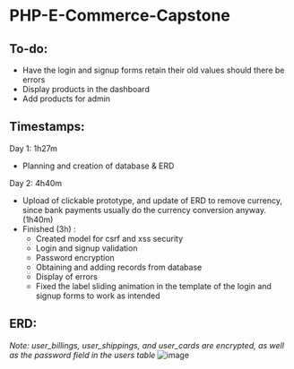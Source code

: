 # PHP-E-Commerce-Capstone
## To-do:
  - Have the login and signup forms retain their old values should there be errors
  - Display products in the dashboard
  - Add products for admin
  
## Timestamps:
Day 1: 1h27m
  - Planning and creation of database & ERD

Day 2: 4h40m
  - Upload of clickable prototype, and update of ERD to remove currency, since bank payments usually do the currency conversion anyway. (1h40m)
  - Finished (3h) :
    - Created model for csrf and xss security
    - Login and signup validation
    - Password encryption
    - Obtaining and adding records from database
    - Display of errors
    - Fixed the label sliding animation in the template of the login and signup forms to work as intended
## ERD:

*Note: user_billings, user_shippings, and user_cards are encrypted, as well as the password field in the users table*
![image](https://github.com/JuddKarloCarreon/PHP-E-Commerce-Capstone/assets/156634638/4e01ac5c-89e2-4df0-86a9-69336680f051)
